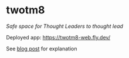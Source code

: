 # twotm8

_Safe space for Thought Leaders to thought lead_

Deployed app: https://twotm8-web.fly.dev/

See [blog post](https://blog.indoorvivants.com/2022-03-03-twotm8-part-1-introduction.html) for explanation
